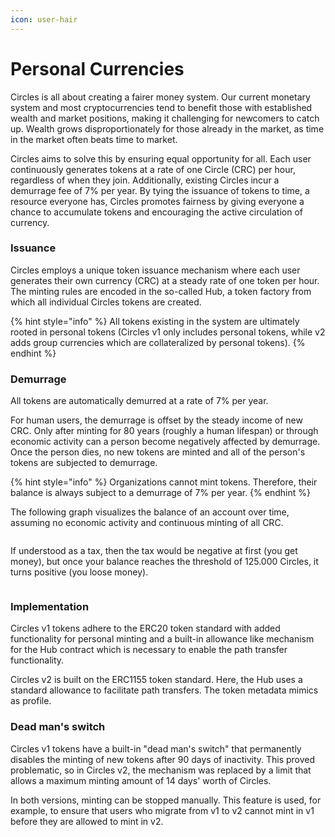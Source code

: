 ```yaml
---
icon: user-hair
---
```


# Personal Currencies

Circles is all about creating a fairer money system. Our current monetary system and most cryptocurrencies tend to benefit those with established wealth and market positions, making it challenging for newcomers to catch up. Wealth grows disproportionately for those already in the market, as time in the market often beats time to market.

Circles aims to solve this by ensuring equal opportunity for all. Each user continuously generates tokens at a rate of one Circle (CRC) per hour, regardless of when they join. Additionally, existing Circles incur a demurrage fee of 7% per year. By tying the issuance of tokens to time, a resource everyone has, Circles promotes fairness by giving everyone a chance to accumulate tokens and encouraging the active circulation of currency.

### **Issuance**

Circles employs a unique token issuance mechanism where each user generates their own currency (CRC) at a steady rate of one token per hour. The minting rules are encoded in the so-called Hub, a token factory from which all individual Circles tokens are created.&#x20;

{% hint style="info" %}
All tokens existing in the system are ultimately rooted in personal tokens (Circles v1 only includes personal tokens, while v2 adds group currencies which are collateralized by personal tokens).
{% endhint %}

### **Demurrage**

All tokens are automatically demurred at a rate of 7% per year.

For human users, the demurrage is offset by the steady income of new CRC. Only after minting for 80 years (roughly a human lifespan) or through economic activity can a person become negatively affected by demurrage. Once the person dies, no new tokens are minted and all of the person's tokens are subjected to demurrage.

{% hint style="info" %}
Organizations cannot mint tokens. Therefore, their balance is always subject to a demurrage of 7% per year.
{% endhint %}

The following graph visualizes the balance of an account over time, assuming no economic activity and continuous minting of all CRC.

<figure><img src="../../.gitbook/assets/image (1).png" alt=""><figcaption></figcaption></figure>

If understood as a tax, then the tax would be negative at first (you get money), but once your balance reaches the threshold of 125.000 Circles, it turns positive (you loose money).

<figure><img src="../../.gitbook/assets/image (2).png" alt=""><figcaption></figcaption></figure>

### **Implementation**

Circles v1 tokens adhere to the ERC20 token standard with added functionality for personal minting and a built-in allowance like mechanism for the Hub contract which is necessary to enable the path transfer functionality.

Circles v2 is built on the ERC1155 token standard. Here, the Hub uses a standard allowance to facilitate path transfers. The token metadata mimics as profile.

### Dead man's switch

Circles v1 tokens have a built-in "dead man's switch" that permanently disables the minting of new tokens after 90 days of inactivity. This proved problematic, so in Circles v2, the mechanism was replaced by a limit that allows a maximum minting amount of 14 days' worth of Circles.&#x20;

In both versions, minting can be stopped manually. This feature is used, for example, to ensure that users who migrate from v1 to v2 cannot mint in v1 before they are allowed to mint in v2.

